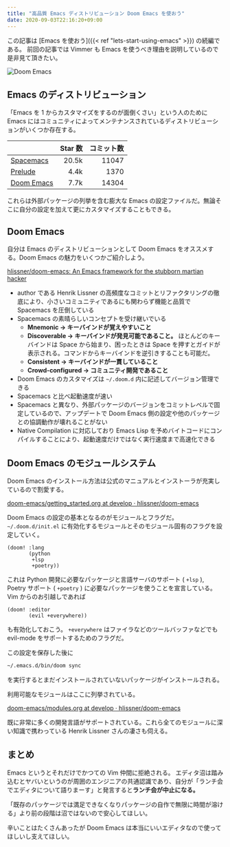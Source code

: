 ```yaml
---
title: "高品質 Emacs ディストリビューション Doom Emacs を使おう"
date: 2020-09-03T22:16:20+09:00
---
```


この記事は [Emacs を使おう]({{< ref "lets-start-using-emacs" >}}) の続編である。
前回の記事では Vimmer も Emacs を使うべき理由を説明しているので是非見て頂きたい。

![Doom Emacs](/img/doom-emacs.png)

## Emacs のディストリビューション

「Emacs を 1 からカスタマイズをするのが面倒くさい」という人のために Emacs にはコミュニティによってメンテナンスされているディストリビューションがいくつか存在する。

|                                                      | Star 数 | コミット数 |
| :--------------------------------------------------- | ------: | ---------: |
| [Spacemacs](https://www.spacemacs.org)               |   20.5k |      11047 |
| [Prelude](https://prelude.emacsredux.com/en/latest)  |    4.4k |       1370 |
| [Doom Emacs](https://github.com/hlissner/doom-emacs) |    7.7k |      14304 |

これらは外部パッケージの列挙を含む膨大な Emacs の設定ファイルだ。無論そこに自分の設定を加えて更にカスタマイズすることもできる。

## Doom Emacs

自分は Emacs のディストリビューションとして Doom Emacs をオススメする。Doom Emacs の魅力をいくつかご紹介しよう。

[hlissner/doom-emacs: An Emacs framework for the stubborn martian hacker](https://github.com/hlissner/doom-emacs)

- author である Henrik Lissner の高頻度なコミットとリファクタリングの徹底により、小さいコミュニティであるにも関わらず機能と品質で Spacemacs を圧倒している
- Spacemacs の素晴らしいコンセプトを受け継いでいる
  - **Mnemonic → キーバインドが覚えやすいこと**
  - **Discoverable → キーバインドが発見可能であること。** ほとんどのキーバインドは Space から始まり、困ったときは Space を押すとガイドが表示される。コマンドからキーバインドを逆引きすることも可能だ。
  - **Consistent → キーバインドが一貫していること**
  - **Crowd-configured → コミュニティ開発であること**
- Doom Emacs のカスタマイズは `~/.doom.d` 内に記述してバージョン管理できる
- Spacemacs と比べ起動速度が速い
- Spacemacs と異なり、外部パッケージのバージョンをコミットレベルで固定しているので、アップデートで Doom Emacs 側の設定や他のパッケージとの協調動作が壊れることがない
- Native Compilation に対応しており Emacs Lisp を予めバイトコードにコンパイルすることにより、起動速度だけではなく実行速度まで高速化できる

## Doom Emacs のモジュールシステム

Doom Emacs のインストール方法は公式のマニュアルとインストーラが充実しているので割愛する。

[doom-emacs/getting_started.org at develop · hlissner/doom-emacs](https://github.com/hlissner/doom-emacs/blob/develop/docs/getting_started.org)

Doom Emacs の設定の基本となるのがモジュールとフラグだ。 `~/.doom.d/init.el` に有効化するモジュールとそのモジュール固有のフラグを設定していく。

```emacs-lisp
(doom! :lang
       (python
        +lsp
        +poetry))
```

これは Python 開発に必要なパッケージと言語サーバのサポート ( `+lsp` ), Poetry サポート ( `+poetry` ) に必要なパッケージを使うことを宣言している。
Vim からのお引越しであれば

```emacs-lisp
(doom! :editor
       (evil +everywhere))
```

も有効化しておこう。 `+everywhere` はファイラなどのツールバッファなどでも evil-mode をサポートするためのフラグだ。

この設定を保存した後に

```sh
~/.emacs.d/bin/doom sync
```

を実行するとまだインストールされていないパッケージがインストールされる。

利用可能なモジュールはここに列挙されている。

[doom-emacs/modules.org at develop · hlissner/doom-emacs](https://github.com/hlissner/doom-emacs/blob/develop/docs/modules.org)

既に非常に多くの開発言語がサポートされている。これら全てのモジュールに深い知識で携わっている Henrik Lissner さんの凄さも伺える。

## まとめ

Emacs というとそれだけでかつての Vim 仲間に拒絶される。
エディタ沼は踏み込むとヤバいというのが周囲のエンジニアの共通認識であり、自分が「ランチ会でエディタについて語りまーす」と発言すると**ランチ会が中止になる。**

「既存のパッケージでは満足できなくなりパッケージの自作で無限に時間が溶ける」より前の段階は沼ではないので安心してほしい。

辛いことはたくさんあったが Doom Emacs は本当にいいエディタなので使ってほしいし支えてほしい。
